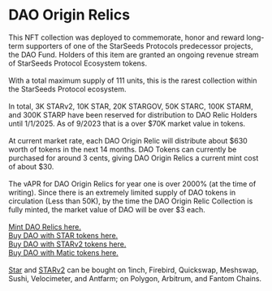 # DAO Origin Relics

This NFT collection was deployed to commemorate, honor and reward long-term supporters of one of the StarSeeds Protocols predecessor projects, the DAO Fund. Holders of this item are granted an ongoing revenue stream of StarSeeds Protocol Ecosystem tokens. \
\
With a total maximum supply of 111 units, this is the rarest collection within the StarSeeds Protocol ecosystem. \
\
In total, 3K STARv2, 10K STAR, 20K STARGOV, 50K STARC, 100K STARM, and 300K STARP have been reserved for distribution to DAO Relic Holders until 1/1/2025. As of 9/2023 that is a over $70K market value in tokens. \
\
At current market rate, each DAO Origin Relic will distribute about $630 worth of tokens in the next 14 months. DAO Tokens can currently be purchased for around 3 cents, giving DAO Origin Relics a current mint cost of about $30. \
\
The vAPR for DAO Origin Relics for year one is over 2000% (at the time of writing). Since there is an extremely limited supply of DAO tokens in circulation (Less than 50K), by the time the DAO Origin Relic Collection is fully minted, the market value of DAO will be over $3 each. \
\
[Mint DAO Relics here. ](https://dao.ju.mp/)\
[Buy DAO with STAR tokens here.](https://app.dodoex.io/?network=polygon\&from=0x8440178087C4fd348D43d0205F4574e0348a06F0\&to=0x17840DF7CAa07e298b16E8612157B90ED231C973)\
[Buy DAO with STARv2 tokens here.](https://app.dodoex.io/?network=polygon\&from=0xD289c01528921B5f6D5B111a50a99456D495bF78\&to=0x17840DF7CAa07e298b16E8612157B90ED231C973)\
[Buy DAO with Matic tokens here. ](https://app.dodoex.io/?network=polygon\&from=MATIC\&to=0x17840DF7CAa07e298b16E8612157B90ED231C973)\
\
[Star](https://polygonscan.com/address/0x8440178087C4fd348D43d0205F4574e0348a06F0) and [STARv2](https://polygonscan.com/address/0xD289c01528921B5f6D5B111a50a99456D495bF78) can be bought on 1inch, Firebird, Quickswap, Meshswap, Sushi, Velocimeter, and Antfarm; on Polygon, Arbitrum, and Fantom Chains. \
\
\
&#x20;&#x20;
